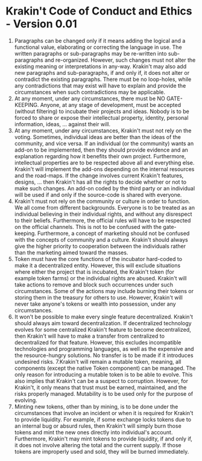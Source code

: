 # Krakin't Code of Conduct and Ethics - Version 0.01

1. Paragraphs can be changed only if it means adding the logical and a functional value, elaborating or correcting the language in use. The written paragraphs or sub-paragraphs may be re-written into sub-paragraphs and re-organized. However, such changes must not alter the existing meaning or interpretations in any-way. Krakin't may also add new paragraphs and sub-paragraphs, if and only if, it does not alter or contradict the existing paragraphs. There must be no loop-holes, while any contradictions that may exist will have to explain and provide the circumstances when such contradictions may be applicable.
2. At any moment, under any circumstances, there must be NO GATE-KEEPING. Anyone, at any stage of development, must be accepted (without filtering) to incubate their projects and ideas. Nobody is to be forced to share or expose their intellectual property, identity, personal information, ideas, … against their will.
3. At any moment, under any circumstances, Krakin't must not rely on the voting. Sometimes, individual ideas are better than the ideas of the community, and vice versa. If an individual (or the community) wants an add-on to be implemented, then they should provide evidence and an explanation regarding how it benefits their own project. Furthermore, intellectual properties are to be respected above all and everything else. Krakin't will implement the add-ons depending on the internal resources and the road-maps. If the change involves current Krakin't features, designs, … then Krakin't has all the rights to decide whether or not to make such changes. An add-on coded by the third party or an individual will be used if and only if the source-code is shared with everyone.
4. Krakin't must not rely on the community or culture in order to function. We all come from different backgrounds. Everyone is to be treated as an individual believing in their individual rights, and without any disrespect to their beliefs. Furthermore, the official rules will have to be respected on the official channels. This is not to be confused with the gate-keeping. Furthermore, a concept of marketing should not be confused with the concepts of community and a culture. Krakin't should always give the higher priority to cooperation between the individuals rather than the marketing aimed toward the masses.
5. Token must have the core functions of the incubator hard-coded to make it a decentralized entity. However, this will exclude situations where either the project that is incubated, the Krakin't token (for example token farms) or the individual rights are abused. Krakin't will take actions to remove and block such occurrences under such circumstances. Some of the actions may include burning their tokens or storing them in the treasury for others to use. However, Krakin't will never take anyone's tokens or wealth into possession, under any circumstances.
6. It won't be possible to make every single feature decentralized. Krakin't should always aim toward decentralization. If decentralized technology evolves for some centralized Krakin't feature to become decentralized, then Krakin't will have to make a transfer from centralized to decentralized for that feature. However, this excludes incompatible technologies and programming languages, as well as the expensive and the resource-hungry solutions. No transfer is to be made if it introduces undesired risks.
7.Krakin't will remain a mutable token, meaning, all components (except the native Token component) can be managed. The only reason for introducing a mutable token is to be able to evolve. This also implies that Krakin't can be a suspect to corruption. However, for Krakin't, it only means that trust must be earned, maintained, and the risks properly managed. Mutability is to be used only for the purpose of evolving.
8. Minting new tokens, other than by mining, is to be done under the circumstances that involve an incident or when it is required for Krakin't to provide liquidity. For example, if some exchange locks tokens due to an internal bug or absurd rules, then Krakin't will simply burn those tokens and mint the new ones directly into individual's account. Furthermore, Krakin't may mint tokens to provide liquidity, if and only if, it does not involve altering the total and the current supply. If those tokens are improperly used and sold, they will be burned immediately.
